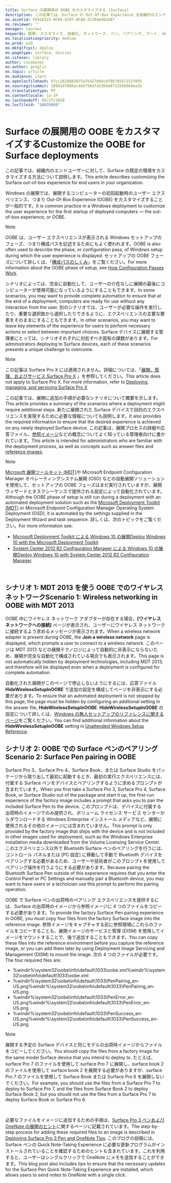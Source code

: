 ```yaml
---
title: Surface の展開用の OOBE をカスタマイズする (Surface)
description: この記事では、Surface の Out-Of-Box Experience を組織内のエンド ユーザー向けにカスタマイズするプロセスを説明します。
ms.assetid: F6910315-9FA9-4297-8FA8-2C284A4B1D87
ms.reviewer: ''
manager: laurawi
keywords: 展開, カスタマイズ, 自動化, ネットワーク, ペン, ペアリング, ブート, deploy, customize, automate, network, Pen, pair, boot
ms.localizationpriority: medium
ms.prod: w10
ms.mktglfcycl: deploy
ms.pagetype: surface, devices
ms.sitesec: library
author: coveminer
ms.author: greglin
ms.topic: article
ms.audience: itpro
ms.openlocfilehash: 97cc262d803875a76427d04c8f9b70547152f895
ms.sourcegitcommit: 109d1d7608ac4667564fa5369e8722e569b8ea36
ms.translationtype: MT
ms.contentlocale: ja-JP
ms.lasthandoff: 06/27/2020
ms.locfileid: "10835669"
---
```

# <span data-ttu-id="7af2f-104">Surface の展開用の OOBE をカスタマイズする</span><span class="sxs-lookup"><span data-stu-id="7af2f-104">Customize the OOBE for Surface deployments</span></span>

<span data-ttu-id="7af2f-105">この記事では、組織内のエンドユーザーに対して、Surface の既定の環境をカスタマイズする方法について説明します。</span><span class="sxs-lookup"><span data-stu-id="7af2f-105">This article describes customizing the Surface out-of-box experience for end users in your organization.</span></span>

<span data-ttu-id="7af2f-106">Windows の展開では、展開するコンピューターの初回起動時のユーザー エクスペリエンス、つまり Out-Of-Box Experience (OOBE) をカスタマイズすることが一般的です。</span><span class="sxs-lookup"><span data-stu-id="7af2f-106">It is common practice in a Windows deployment to customize the user experience for the first startup of deployed computers — the out-of-box experience, or OOBE.</span></span>

>[!NOTE]
><span data-ttu-id="7af2f-107">OOBE は、ユーザー エクスペリエンスが表示される Windows セットアップのフェーズ、つまり構成パスを記述するためにもよく使われます。</span><span class="sxs-lookup"><span data-stu-id="7af2f-107">OOBE is also often used to describe the phase, or configuration pass, of Windows setup during which the user experience is displayed.</span></span> <span data-ttu-id="7af2f-108">セットアップの OOBE フェーズについて詳しくは、「[構成パスのしくみ](https://msdn.microsoft.com/library/windows/hardware/dn898581.aspx)」をご覧ください。</span><span class="sxs-lookup"><span data-stu-id="7af2f-108">For more information about the OOBE phase of setup, see [How Configuration Passes Work](https://msdn.microsoft.com/library/windows/hardware/dn898581.aspx).</span></span>

<span data-ttu-id="7af2f-109">シナリオによっては、完全に自動化して、ユーザーの介在なしに展開の最後にコンピューターが使用可能になっているようにすることもできます。</span><span class="sxs-lookup"><span data-stu-id="7af2f-109">In some scenarios, you may want to provide complete automation to ensure that at the end of a deployment, computers are ready for use without any interaction from the user.</span></span> <span data-ttu-id="7af2f-110">別のシナリオでは、ユーザーが必要な操作を実行したり、重要な選択肢から選択したりできるように、エクスペリエンスの主要な要素をそのままにすることもできます。</span><span class="sxs-lookup"><span data-stu-id="7af2f-110">In other scenarios, you may want to leave key elements of the experience for users to perform necessary actions or select between important choices.</span></span> <span data-ttu-id="7af2f-111">Surface デバイスに展開する管理者にとっては、シナリオそれぞれに対処すべき固有の課題があります。</span><span class="sxs-lookup"><span data-stu-id="7af2f-111">For administrators deploying to Surface devices, each of these scenarios presents a unique challenge to overcome.</span></span>

> [!NOTE]
> <span data-ttu-id="7af2f-112">この記事は Surface Pro X には適用されません。詳細については、「[展開、管理、およびサービス Surface Pro X](surface-pro-arm-app-management.md) 」を参照してください。</span><span class="sxs-lookup"><span data-stu-id="7af2f-112">This article does not apply to Surface Pro X. For more information, refer to [Deploying, managing, and servicing Surface Pro X](surface-pro-arm-app-management.md)</span></span>

<span data-ttu-id="7af2f-113">この記事では、展開に追加の手順が必要なシナリオについて概要を示します。</span><span class="sxs-lookup"><span data-stu-id="7af2f-113">This article provides a summary of the scenarios where a deployment might require additional steps.</span></span> <span data-ttu-id="7af2f-114">新たに展開された Surface デバイスで目的のエクスペリエンスを実現するために必要な情報についても説明します。</span><span class="sxs-lookup"><span data-stu-id="7af2f-114">It also provides the required information to ensure that the desired experience is achieved on any newly deployed Surface device.</span></span> <span data-ttu-id="7af2f-115">この記事は、展開プロセスの詳細や応答ファイル、[参照イメージ](https://technet.microsoft.com/itpro/windows/deploy/create-a-windows-10-reference-image)などの概念についてよく知っている管理者向けに書かれています。</span><span class="sxs-lookup"><span data-stu-id="7af2f-115">This article is intended for administrators who are familiar with the deployment process, as well as concepts such as answer files and [reference images](https://technet.microsoft.com/itpro/windows/deploy/create-a-windows-10-reference-image).</span></span>

>[!NOTE]
><span data-ttu-id="7af2f-116">[Microsoft 展開ツールキット (MDT)](https://go.microsoft.com/fwlink/p/?LinkId=618117)や Microsoft Endpoint Configuration Manager オペレーティングシステム展開 (OSD) などの自動展開ソリューションを使用して、セットアップの OOBE フェーズはまだ実行されていますが、展開ウィザードとタスクシーケンスで提供される設定によって自動化されています。</span><span class="sxs-lookup"><span data-stu-id="7af2f-116">Although the OOBE phase of setup is still run during a deployment with an automated deployment solution such as the [Microsoft Deployment Toolkit (MDT)](https://go.microsoft.com/fwlink/p/?LinkId=618117) or Microsoft Endpoint Configuration Manager Operating System Deployment (OSD), it is automated by the settings supplied in the Deployment Wizard and task sequence.</span></span> <span data-ttu-id="7af2f-117">詳しくは、次のトピックをご覧ください。</span><span class="sxs-lookup"><span data-stu-id="7af2f-117">For more information see:</span></span><br/>
>- [<span data-ttu-id="7af2f-118">Microsoft Deployment Toolkit による Windows 10 の展開</span><span class="sxs-lookup"><span data-stu-id="7af2f-118">Deploy Windows 10 with the Microsoft Deployment Toolkit</span></span>](https://technet.microsoft.com/itpro/windows/deploy/deploy-windows-10-with-the-microsoft-deployment-toolkit)
>- [<span data-ttu-id="7af2f-119">System Center 2012 R2 Configuration Manager による Windows 10 の展開</span><span class="sxs-lookup"><span data-stu-id="7af2f-119">Deploy Windows 10 with System Center 2012 R2 Configuration Manager</span></span>](https://technet.microsoft.com/itpro/windows/deploy/deploy-windows-10-with-system-center-2012-r2-configuration-manager)

 

## <span data-ttu-id="7af2f-120">シナリオ 1: MDT 2013 を使う OOBE でのワイヤレス ネットワーク</span><span class="sxs-lookup"><span data-stu-id="7af2f-120">Scenario 1: Wireless networking in OOBE with MDT 2013</span></span>


<span data-ttu-id="7af2f-121">OOBE 中にワイヤレス ネットワーク アダプターが存在する場合、**[ワイヤレス ネットワークへの接続]** ページが表示され、ユーザーにワイヤレス ネットワークに接続するよう求めるメッセージが表示されます。</span><span class="sxs-lookup"><span data-stu-id="7af2f-121">When a wireless network adapter is present during OOBE, the **Join a wireless network** page is displayed, which prompts a user to connect to a wireless network.</span></span> <span data-ttu-id="7af2f-122">このページは MDT 2013 などの展開テクノロジによって自動的に非表示にならないため、展開が完全な自動化で構成されている場合でも表示されます。</span><span class="sxs-lookup"><span data-stu-id="7af2f-122">This page is not automatically hidden by deployment technologies, including MDT 2013, and therefore will be displayed even when a deployment is configured for complete automation.</span></span>

<span data-ttu-id="7af2f-123">自動化された展開がこのページで停止しないようにするには、応答ファイル **HideWirelessSetupInOOBE** で追加の設定を構成してページを非表示にする必要があります。</span><span class="sxs-lookup"><span data-stu-id="7af2f-123">To ensure that an automated deployment is not stopped by this page, the page must be hidden by configuring an additional setting in the answer file, **HideWirelessSetupInOOBE**.</span></span> <span data-ttu-id="7af2f-124">**HideWirelessSetupInOOBE** の設定について詳しくは、[Windows の無人セットアップのリファレンスに関するページ](https://technet.microsoft.com/library/ff716213.aspx)をご覧ください。</span><span class="sxs-lookup"><span data-stu-id="7af2f-124">You can find additional information about the **HideWirelessSetupInOOBE** setting in [Unattended Windows Setup Reference](https://technet.microsoft.com/library/ff716213.aspx).</span></span>

## <span data-ttu-id="7af2f-125">シナリオ 2: OOBE での Surface ペンのペアリング</span><span class="sxs-lookup"><span data-stu-id="7af2f-125">Scenario 2: Surface Pen pairing in OOBE</span></span>


<span data-ttu-id="7af2f-126">Surface Pro 3、Surface Pro 4、Surface Book、または Surface Studio をパッケージから取り出して最初に起動するとき、最初の実行エクスペリエンスには、付属する Surface ペンをデバイスとペアリングするように求めるプロンプトが含まれています。</span><span class="sxs-lookup"><span data-stu-id="7af2f-126">When you first take a Surface Pro 3, Surface Pro 4, Surface Book, or Surface Studio out of the package and start it up, the first-run experience of the factory image includes a prompt that asks you to pair the included Surface Pen to the device.</span></span> <span data-ttu-id="7af2f-127">このプロンプトは、デバイスに付属する出荷時のイメージでのみ提供され、ボリューム ライセンス サービス センターからダウンロードする Windows Enterprise インストール メディアなど、展開に使用されるその他のイメージには含まれていません。</span><span class="sxs-lookup"><span data-stu-id="7af2f-127">This prompt is only provided by the factory image that ships with the device and is not included in other images used for deployment, such as the Windows Enterprise installation media downloaded from the Volume Licensing Service Center.</span></span> <span data-ttu-id="7af2f-128">このエクスペリエンス以外で Bluetooth Surface ペンのペアリングを行うには、コントロール パネルまたは [PC 設定] に移動して手動で Bluetooth デバイスをペアリングする必要があるため、ユーザーや技術者がこのプロンプトを使用してペアリング操作を行うようにする必要があります。</span><span class="sxs-lookup"><span data-stu-id="7af2f-128">Because pairing the Bluetooth Surface Pen outside of this experience requires that you enter the Control Panel or PC Settings and manually pair a Bluetooth device, you may want to have users or a technician use this prompt to perform the pairing operation.</span></span>

<span data-ttu-id="7af2f-129">OOBE で Surface ペンの出荷時のペアリング エクスペリエンスを提供するには、Surface の出荷時のイメージから参照イメージに 4 つのファイルをコピーする必要があります。</span><span class="sxs-lookup"><span data-stu-id="7af2f-129">To provide the factory Surface Pen pairing experience in OOBE, you must copy four files from the factory Surface image into the reference image.</span></span> <span data-ttu-id="7af2f-130">参照イメージをキャプチャする前に参照環境にこれらのファイルをコピーすることも、展開イメージのサービスと管理 (DISM) を使用してイメージをマウントすることで、後で追加することもできます。</span><span class="sxs-lookup"><span data-stu-id="7af2f-130">You can copy these files into the reference environment before you capture the reference image, or you can add them later by using Deployment Image Servicing and Management (DISM) to mount the image.</span></span> <span data-ttu-id="7af2f-131">次の 4 つのファイルが必要です。</span><span class="sxs-lookup"><span data-stu-id="7af2f-131">The four required files are:</span></span>

-   <span data-ttu-id="7af2f-132">%windir%\\system32\\oobe\\info\\default\\1033\\oobe.xml</span><span class="sxs-lookup"><span data-stu-id="7af2f-132">%windir%\\system32\\oobe\\info\\default\\1033\\oobe.xml</span></span>
-   <span data-ttu-id="7af2f-133">%windir%\\system32\\oobe\\info\\default\\1033\\PenPairing\_en-US.png</span><span class="sxs-lookup"><span data-stu-id="7af2f-133">%windir%\\system32\\oobe\\info\\default\\1033\\PenPairing\_en-US.png</span></span>
-   <span data-ttu-id="7af2f-134">%windir%\\system32\\oobe\\info\\default\\1033\\PenError\_en-US.png</span><span class="sxs-lookup"><span data-stu-id="7af2f-134">%windir%\\system32\\oobe\\info\\default\\1033\\PenError\_en-US.png</span></span>
-   <span data-ttu-id="7af2f-135">%windir%\\system32\\oobe\\info\\default\\1033\\PenSuccess\_en-US.png</span><span class="sxs-lookup"><span data-stu-id="7af2f-135">%windir%\\system32\\oobe\\info\\default\\1033\\PenSuccess\_en-US.png</span></span>

>[!NOTE]
><span data-ttu-id="7af2f-136">展開する予定の Surface デバイスと同じモデルの出荷時イメージからファイルをコピーしてください。</span><span class="sxs-lookup"><span data-stu-id="7af2f-136">You should copy the files from a factory image for the same model Surface device that you intend to deploy to.</span></span> <span data-ttu-id="7af2f-137">たとえば、surface Pro 7 のファイルを使用して surface Pro 7 に展開し、surface book 2 のファイルを使用して surface book 2 を展開する必要がありますが、surface Pro 7 のファイルを使用して Surface Book または Surface Pro 6 を展開しないでください。</span><span class="sxs-lookup"><span data-stu-id="7af2f-137">For example, you should use the files from a Surface Pro 7 to deploy to Surface Pro 7, and the files from Surface Book 2 to deploy Surface Book 2, but you should not use the files from a Surface Pro 7 to deploy Surface Book or Surface Pro 6.</span></span>

 

<span data-ttu-id="7af2f-138">必要なファイルをイメージに追加するための手順は、[Surface Pro 3 ペンおよび OneNote の展開のヒント](https://blogs.technet.microsoft.com/askcore/2014/07/15/deploying-surface-pro-3-pen-and-onenote-tips/)に関するページに記載されています。</span><span class="sxs-lookup"><span data-stu-id="7af2f-138">The step-by-step process for adding these required files to an image is described in [Deploying Surface Pro 3 Pen and OneNote Tips](https://blogs.technet.microsoft.com/askcore/2014/07/15/deploying-surface-pro-3-pen-and-onenote-tips/).</span></span> <span data-ttu-id="7af2f-139">このブログの投稿には、Surface ペンの Quick Note-Taking Experience に必要な更新プログラムがインストールされていることを確認するためのヒントも含まれています。これを利用すると、ユーザーはシングルクリックで OneNote にメモを送信することができます。</span><span class="sxs-lookup"><span data-stu-id="7af2f-139">This blog post also includes tips to ensure that the necessary updates for the Surface Pen Quick Note-Taking Experience are installed, which allows users to send notes to OneNote with a single click.</span></span>

 

 





